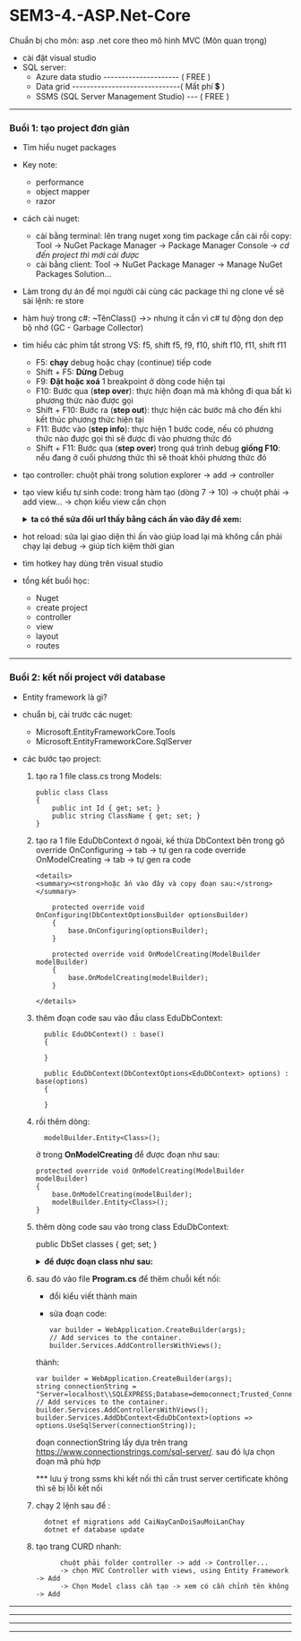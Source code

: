 # SEM3-4.-ASP.Net-Core

Chuẩn bị cho môn: asp .net core theo mô hình MVC (Môn quan trọng)

- cài đặt visual studio
- SQL server:
  - Azure data studio --------------------- ( FREE )
  - Data grid ------------------------------( Mất phí 💲 )
  - SSMS (SQL Server Management Studio) --- ( FREE )

---

### Buổi 1: tạo project đơn giản

- Tìm hiểu nuget packages

- Key note:

  - performance
  - object mapper
  - razor

- cách cài nuget:

  - cài bằng terminal: lên trang nuget xong tìm package cần cài rồi copy: Tool -> NuGet Package Manager -> Package Manager Console -> _cd đến project thì mới cài được_
  - cài bằng client: Tool -> NuGet Package Manager -> Manage NuGet Packages Solution...

- Làm trong dự án để mọi người cài cùng các package thì ng clone về sẽ sài lệnh: re store

- hàm huỷ trong c#: ~TênClass() ->> nhưng ít cần vì c# tự động dọn dẹp bộ nhớ (GC - Garbage Collector)

- tìm hiểu các phím tắt strong VS: f5, shift f5, f9, f10, shift f10, f11, shift f11
  - F5: **chạy** debug hoặc chạy (continue) tiếp code
  - Shift + F5: **Dừng** Debug
  - F9: **Đặt hoặc xoá** 1 breakpoint ở dòng code hiện tại
  - F10: Bước qua (**step over**): thực hiện đoạn mã mà không đi qua bất kì phương thức nào được gọi
  - Shift + F10: Bước ra (**step out**): thực hiện các bước mã cho đến khi kết thúc phương thức hiện tại
  - F11: Bước vào (**step info**): thực hiện 1 bước code, nếu có phương thức nào được gọi thì sẽ được đi vào phương thức đó
  - Shift + F11: Bước qua (**step over**) trong quá trình debug **giống F10**: nếu đang ở cuối phương thức thì sẽ thoát khỏi phương thức đó
- tạo controller: chuột phải trong solution explorer -> add -> controller
- tạo view kiểu tự sinh code: trong hàm tạo (dòng 7 -> 10) -> chuột phải -> add view... -> chọn kiểu view cần chọn

    <details>
    <summary><strong>ta có thể sửa đổi url thấy bằng cách ấn vào đây để xem:</strong></summary>

        using Microsoft.AspNetCore.Mvc;

      namespace WebApplication1.Controllers

      {
          [Route("/product2")]        <------ hoặc  [Route("product2")] đều thấy chạy bth
          public class ProductController : Controller
          {
              public IActionResult Index()
              {
                  return View();
              }
              [HttpGet("detail")]     <------ cần dòng này để lấy trang detail khi đổi sang tên route mới
              public IActionResult Detail()
              {
                  return View();
              }
          }
      }

    </details>

- hot reload: sửa lại giao diện thì ấn vào giúp load lại mà không cần phải chạy lại debug -> giúp tích kiệm thời gian

- tìm hotkey hay dùng trên visual studio

- tổng kết buổi học:
  - Nuget
  - create project
  - controller
  - view
  - layout
  - routes

---

### Buổi 2: kết nối project với database

- Entity framework là gì?

- chuẩn bị, cài trước các nuget:

  - Microsoft.EntityFrameworkCore.Tools
  - Microsoft.EntityFrameworkCore.SqlServer

- các bước tạo project:

  1.  tạo ra 1 file class.cs trong Models:

          public class Class
          {
              public int Id { get; set; }
              public string ClassName { get; set; }
          }

  2.  tạo ra 1 file EduDbContext ở ngoài, kế thừa DbContext
      bên trong gõ override OnConfiguring -> tab -> tự gen ra code
      override OnModelCreating -> tab -> tự gen ra code

          <details>
          <summary><strong>hoặc ấn vào đây và copy đoạn sau:</strong></summary>

              protected override void OnConfiguring(DbContextOptionsBuilder optionsBuilder)
              {
                  base.OnConfiguring(optionsBuilder);
              }

              protected override void OnModelCreating(ModelBuilder modelBuilder)
              {
                  base.OnModelCreating(modelBuilder);
              }

          </details>

  3.  thêm đoạn code sau vào đầu class EduDbContext:

            public EduDbContext() : base()
            {

            }

            public EduDbContext(DbContextOptions<EduDbContext> options) : base(options)
            {

            }

  4.  rồi thêm dòng:

            modelBuilder.Entity<Class>();

      ở trong **OnModelCreating** để được đoạn như sau:

          protected override void OnModelCreating(ModelBuilder modelBuilder)
          {
              base.OnModelCreating(modelBuilder);
              modelBuilder.Entity<Class>();
          }

  5.  thêm dòng code sau vào trong class EduDbContext:

      public DbSet<Class> classes { get; set; }

      <details>
      <summary><strong>để được đoạn class như sau: </strong></summary>

          public class EduDbContext : DbContext
          {
              protected override void OnConfiguring(DbContextOptionsBuilder optionsBuilder)
              {
                  base.OnConfiguring(optionsBuilder);
              }

              protected override void OnModelCreating(ModelBuilder modelBuilder)
              {
                  base.OnModelCreating(modelBuilder);
                  modelBuilder.Entity<Class>();
              }

              public DbSet<Class> classes { get; set; }

          }

      </details>

  6.  sau đó vào file **Program.cs** để thêm chuỗi kết nối:

      - đổi kiểu viết thành main
      - sửa đoạn code:

            var builder = WebApplication.CreateBuilder(args);
            // Add services to the container.
            builder.Services.AddControllersWithViews();

      thành:

          var builder = WebApplication.CreateBuilder(args);
          string connectionString = "Server=localhost\\SQLEXPRESS;Database=democonnect;Trusted_Connection=True;TrustServerCertificate=True;";
          // Add services to the container.
          builder.Services.AddControllersWithViews();
          builder.Services.AddDbContext<EduDbContext>(options => options.UseSqlServer(connectionString));

      đoạn connectionString lấy dựa trên trang https://www.connectionstrings.com/sql-server/. sau đó lựa chọn đoạn mã phù hợp

      \*\*\* lưu ý trong ssms khi kết nối thì cần trust server certificate không thì sẽ bị lỗi kết nối

  7.  chạy 2 lệnh sau để :

            dotnet ef migrations add CaiNayCanDoiSauMoiLanChay
            dotnet ef database update

  8.  tạo trang CURD nhanh:

                chuột phải folder controller -> add -> Controller...
                -> chọn MVC Controller with views, using Entity Framework -> Add
                -> Chọn Model class cần tạo -> xem có cần chỉnh tên không -> Add

---

---

---

---
